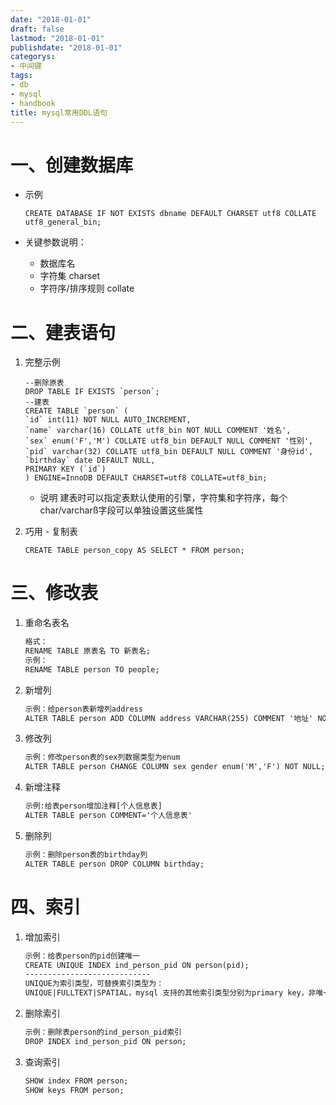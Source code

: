```yaml
---
date: "2018-01-01"
draft: false
lastmod: "2018-01-01"
publishdate: "2018-01-01"
categorys:
- 中间键
tags:
- db
- mysql
- handbook
title: mysql常用DDL语句
---
```

# 一、创建数据库

* 示例

    ```mysql
    CREATE DATABASE IF NOT EXISTS dbname DEFAULT CHARSET utf8 COLLATE utf8_general_bin;
    ```

* 关键参数说明：
  * 数据库名
  * 字符集 charset
  * 字符序/排序规则 collate

# 二、建表语句

1. 完整示例
    ```mysql
    --删除原表
    DROP TABLE IF EXISTS `person`;
    --建表
   CREATE TABLE `person` (
    `id` int(11) NOT NULL AUTO_INCREMENT,
    `name` varchar(16) COLLATE utf8_bin NOT NULL COMMENT '姓名',
    `sex` enum('F','M') COLLATE utf8_bin DEFAULT NULL COMMENT '性别',
    `pid` varchar(32) COLLATE utf8_bin DEFAULT NULL COMMENT '身份id',
    `birthday` date DEFAULT NULL,
    PRIMARY KEY (`id`)
    ) ENGINE=InnoDB DEFAULT CHARSET=utf8 COLLATE=utf8_bin;
   ```
    * 说明
    建表时可以指定表默认使用的引擎，字符集和字符序，每个char/varcharß字段可以单独设置这些属性

2. 巧用 - 复制表
    ```mysql
    CREATE TABLE person_copy AS SELECT * FROM person;
    ```

# 三、修改表

1. 重命名表名
    ```txt
    格式：
    RENAME TABLE 原表名 TO 新表名;
    示例：
    RENAME TABLE person TO people;
    ```
2. 新增列
    ```txt
    示例：给person表新增列address
    ALTER TABLE person ADD COLUMN address VARCHAR(255) COMMENT '地址' NOT NULL;
    ```
3. 修改列
    ```txt
    示例：修改person表的sex列数据类型为enum
    ALTER TABLE person CHANGE COLUMN sex gender enum('M','F') NOT NULL;
    ```
4. 新增注释
    ```txt
    示例:给表person增加注释[个人信息表]
    ALTER TABLE person COMMENT='个人信息表'
    ```
5. 删除列
    ```txt
    示例：删除person表的birthday列
    ALTER TABLE person DROP COLUMN birthday;
    ```

# 四、索引

1. 增加索引
    ```txt
    示例：给表person的pid创建唯一
    CREATE UNIQUE INDEX ind_person_pid ON person(pid);
    ----------------------------
    UNIQUE为索引类型，可替换索引类型为：
    UNIQUE|FULLTEXT|SPATIAL，mysql 支持的其他索引类型分别为primary key，非唯一索引（默认）
    ```
2. 删除索引
    ```txt
    示例：删除表person的ind_person_pid索引
    DROP INDEX ind_person_pid ON person;
    ```
3. 查询索引
    ```txt
    SHOW index FROM person;
    SHOW keys FROM person;
    ```